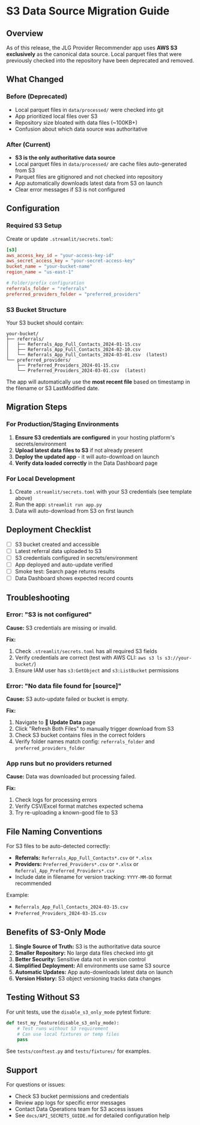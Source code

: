 # S3 Data Source Migration Guide

## Overview

As of this release, the JLG Provider Recommender app uses **AWS S3 exclusively** as the canonical data source. Local parquet files that were previously checked into the repository have been deprecated and removed.

## What Changed

### Before (Deprecated)
- Local parquet files in `data/processed/` were checked into git
- App prioritized local files over S3
- Repository size bloated with data files (~100KB+)
- Confusion about which data source was authoritative

### After (Current)
- **S3 is the only authoritative data source**
- Local parquet files in `data/processed/` are cache files auto-generated from S3
- Parquet files are gitignored and not checked into repository
- App automatically downloads latest data from S3 on launch
- Clear error messages if S3 is not configured

## Configuration

### Required S3 Setup

Create or update `.streamlit/secrets.toml`:

```toml
[s3]
aws_access_key_id = "your-access-key-id"
aws_secret_access_key = "your-secret-access-key"
bucket_name = "your-bucket-name"
region_name = "us-east-1"

# Folder/prefix configuration
referrals_folder = "referrals"
preferred_providers_folder = "preferred_providers"
```

### S3 Bucket Structure

Your S3 bucket should contain:

```
your-bucket/
├── referrals/
│   ├── Referrals_App_Full_Contacts_2024-01-15.csv
│   ├── Referrals_App_Full_Contacts_2024-02-10.csv
│   └── Referrals_App_Full_Contacts_2024-03-01.csv  (latest)
└── preferred_providers/
    ├── Preferred_Providers_2024-01-15.csv
    └── Preferred_Providers_2024-03-01.csv  (latest)
```

The app will automatically use the **most recent file** based on timestamp in the filename or S3 LastModified date.

## Migration Steps

### For Production/Staging Environments

1. **Ensure S3 credentials are configured** in your hosting platform's secrets/environment
2. **Upload latest data files to S3** if not already present
3. **Deploy the updated app** - it will auto-download on launch
4. **Verify data loaded correctly** in the Data Dashboard page

### For Local Development

1. Create `.streamlit/secrets.toml` with your S3 credentials (see template above)
2. Run the app: `streamlit run app.py`
3. Data will auto-download from S3 on first launch

## Deployment Checklist

- [ ] S3 bucket created and accessible
- [ ] Latest referral data uploaded to S3
- [ ] S3 credentials configured in secrets/environment
- [ ] App deployed and auto-update verified
- [ ] Smoke test: Search page returns results
- [ ] Data Dashboard shows expected record counts

## Troubleshooting

### Error: "S3 is not configured"

**Cause:** S3 credentials are missing or invalid.

**Fix:**
1. Check `.streamlit/secrets.toml` has all required S3 fields
2. Verify credentials are correct (test with AWS CLI: `aws s3 ls s3://your-bucket/`)
3. Ensure IAM user has `s3:GetObject` and `s3:ListBucket` permissions

### Error: "No data file found for [source]"

**Cause:** S3 auto-update failed or bucket is empty.

**Fix:**
1. Navigate to **🔄 Update Data** page
2. Click "Refresh Both Files" to manually trigger download from S3
3. Check S3 bucket contains files in the correct folders
4. Verify folder names match config: `referrals_folder` and `preferred_providers_folder`

### App runs but no providers returned

**Cause:** Data was downloaded but processing failed.

**Fix:**
1. Check logs for processing errors
2. Verify CSV/Excel format matches expected schema
3. Try re-uploading a known-good file to S3

## File Naming Conventions

For S3 files to be auto-detected correctly:

- **Referrals:** `Referrals_App_Full_Contacts*.csv` or `*.xlsx`
- **Providers:** `Preferred_Providers*.csv` or `*.xlsx` or `Referral_App_Preferred_Providers*.csv`
- Include date in filename for version tracking: `YYYY-MM-DD` format recommended

Example:
- `Referrals_App_Full_Contacts_2024-03-15.csv`
- `Preferred_Providers_2024-03-15.csv`

## Benefits of S3-Only Mode

1. **Single Source of Truth:** S3 is the authoritative data source
2. **Smaller Repository:** No large data files checked into git
3. **Better Security:** Sensitive data not in version control
4. **Simplified Deployment:** All environments use same S3 source
5. **Automatic Updates:** App auto-downloads latest data on launch
6. **Version History:** S3 object versioning tracks data changes

## Testing Without S3

For unit tests, use the `disable_s3_only_mode` pytest fixture:

```python
def test_my_feature(disable_s3_only_mode):
    # Test runs without S3 requirement
    # Can use local fixtures or temp files
    pass
```

See `tests/conftest.py` and `tests/fixtures/` for examples.

## Support

For questions or issues:
- Check S3 bucket permissions and credentials
- Review app logs for specific error messages
- Contact Data Operations team for S3 access issues
- See `docs/API_SECRETS_GUIDE.md` for detailed configuration help
